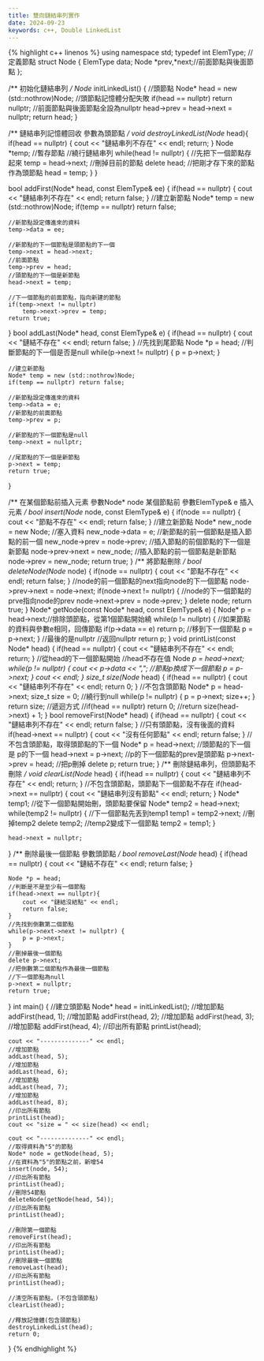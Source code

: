 ```yaml
---
title: 雙向鏈結串列實作
date: 2024-09-23
keywords: c++, Double LinkedList
---
```


{% highlight c++ linenos %}
using namespace std;
typedef int ElemType;
//定義節點
struct Node {
    ElemType data;
    Node *prev,*next;//前面節點與後面節點
};

/**
 初始化鏈結串列
 */
Node* initLinkedList() {
    //頭節點
    Node* head = new (std::nothrow)Node;
    //頭節點記憶體分配失敗
    if(head == nullptr) return nullptr;
    //前面節點與後面節點全設為nullptr
    head->prev = head->next = nullptr;
    return head;
}

/**
 鏈結串列記憶體回收
 參數為頭節點
 */
void destroyLinkedList(Node* head){
    if(head == nullptr) {
        cout << "鏈結串列不存在" << endl;
        return;
    }
    Node *temp; //暫存節點
    //繞行鏈結串列
    while(head != nullptr) {
        //先把下一個節點存起來
        temp = head->next;
        //刪掉目前的節點
        delete head;
        //把剛才存下來的節點作為頭節點
        head = temp;
    }
}

bool addFirst(Node* head, const ElemType& ee) {
    if(head == nullptr) {
        cout << "鏈結串列不存在" << endl;
        return false;
    }
    //建立新節點
    Node* temp = new (std::nothrow)Node;
    if(temp == nullptr) return false;
    
    //新節點設定傳進來的資料
    temp->data = ee;
    
    //新節點的下一個節點是頭節點的下一個
    temp->next = head->next;
    //前面節點
    temp->prev = head;
    //頭節點的下一個是新節點
    head->next = temp;
    
    //下一個節點的前面節點，指向新建的節點
    if(temp->next != nullptr)
        temp->next->prev = temp;
    return true;
}
bool addLast(Node* head, const ElemType& e) {
    if(head == nullptr) {
        cout << "鏈結不存在" << endl;
        return false;
    }
    //先找到尾節點
    Node *p = head;
    //判斷節點的下一個是否是null
    while(p->next != nullptr) {
        p = p->next;
    }
    
    //建立新節點
    Node* temp = new (std::nothrow)Node;
    if(temp == nullptr) return false;
    
    //新節點設定傳進來的資料
    temp->data = e;
    //新節點的前面節點
    temp->prev = p;
    
    //新節點的下一個節點是null
    temp->next = nullptr;
    
    //尾節點的下一個是新節點
    p->next = temp;
    return true;
}

/**
 在某個節點前插入元素
 參數Node* node 某個節點前
 參數ElemType& e 插入元素
 */
bool insert(Node* node, const ElemType& e) {
    if(node == nullptr) {
        cout << "節點不存在" << endl;
        return false;
    }
    //建立新節點
    Node* new_node = new Node;
    //塞入資料
    new_node->data = e;
    //新節點的前一個節點是插入節點的前一個
    new_node->prev = node->prev;
    //插入節點的前個節點的下一個是新節點
    node->prev->next = new_node;
    //插入節點的前一個節點是新節點
    node->prev = new_node;
    return true;
}
/**
 將節點刪除
 */
bool deleteNode(Node* node) {
    if(node == nullptr) {
        cout << "節點不存在" << endl;
        return false;
    }
    //node的前一個節點的next指向node的下一個節點
    node->prev->next = node->next;
    if(node->next != nullptr) {
        //node的下一個節點的prve指向node的prev
        node->next->prev = node->prev;
    }
    delete node;
    return true;
}
Node* getNode(const Node* head, const ElemType& e) {
    Node* p = head->next;//排除頭節點，從第1個節點開始繞
    while(p != nullptr) {
        //如果節點的資料與參數e相同，回傳節點
        if(p->data == e) return p;
        //移到下一個節點
        p = p->next;
    }
    //最後的是nullptr
    //返回nullptr
    return p;
}
void printList(const Node* head) {
    if(head == nullptr) {
        cout << "鏈結串列不存在" << endl;
        return;
    }
    //從head的下一個節點開始
    //head不存在值
    Node *p = head->next;
    while(p != nullptr) {
        cout << p->data << ",";
        //節點p換成下一個節點
        p = p->next;
    }
    cout << endl;
}
size_t size(Node* head) {
    if(head == nullptr) {
        cout << "鏈結串列不存在" << endl;
        return 0;
    }
    //不包含頭節點
    Node* p = head->next;
    size_t size = 0;
    //繞行到null
    while(p != nullptr) {
        p = p->next;
        size++;
    }
    return size;
    //遞迴方式
    //if(head == nullptr) return 0;
    //return size(head->next) + 1;
}
bool removeFirst(Node* head) {
    if(head == nullptr) {
        cout << "鏈結串列不存在" << endl;
        return false;
    }
    //只有頭節點，沒有後面的資料
    if(head->next == nullptr) {
        cout << "沒有任何節點" << endl;
        return false;
    }
    //不包含頭節點，取得頭節點的下一個
    Node* p = head->next;
    //頭節點的下一個是 p的下一個
    head->next = p->next;
    //p的下一個節點的prev是頭節點
    p->next->prev = head;
    //把p刪掉
    delete p;
    return true;
}
/**
 刪除鏈結串列，但頭節點不刪除
 */
void clearList(Node* head) {
    if(head == nullptr) {
        cout << "鏈結串列不存在" << endl;
        return;
    }
    //不包含頭節點，頭節點下一個節點不存在
    if(head->next == nullptr) {
        cout << "鏈結串列沒有節點" << endl;
        return;
    }
    Node* temp1;
    //從下一個節點開始刪，頭節點要保留
    Node* temp2 = head->next;
    while(temp2 != nullptr) {
        //下一個節點先丟到temp1
        temp1 = temp2->next;
        //刪掉temp2
        delete temp2;
        //temp2變成下一個節點
        temp2 = temp1;
    }
    
    head->next = nullptr;
}
/**
 刪除最後一個節點
 參數頭節點
 */
bool removeLast(Node* head) {
    if(head == nullptr) {
        cout << "鏈結不存在" << endl;
        return false;
    }
    
    Node *p = head;
    //判斷是不是至少有一個節點
    if(head->next == nullptr){
        cout << "鏈結沒結點" << endl;
        return false;
    }
    //先找到倒數第二個節點
    while(p->next->next != nullptr) {
        p = p->next;
    }
    //刪掉最後一個節點
    delete p->next;
    //把倒數第二個節點作為最後一個節點
    //下一個節點為null
    p->next = nullptr;
    return true;
}
int main() {
    //建立頭節點
    Node* head = initLinkedList();
    //增加節點
    addFirst(head, 1);
    //增加節點
    addFirst(head, 2);
    //增加節點
    addFirst(head, 3);
    //增加節點
    addFirst(head, 4);
    //印出所有節點
    printList(head);
    
    cout << "--------------" << endl;
    //增加節點
    addLast(head, 5);
    //增加節點
    addLast(head, 6);
    //增加節點
    addLast(head, 7);
    //增加節點
    addLast(head, 8);
    //印出所有節點
    printList(head);
    cout << "size = " << size(head) << endl;
    
    cout << "--------------" << endl;
    //取得資料為"5"的節點
    Node* node = getNode(head, 5);
    //在資料為"5"的節點之前，新增54
    insert(node, 54);
    //印出所有節點
    printList(head);
    //刪除54節點
    deleteNode(getNode(head, 54));
    //印出所有節點
    printList(head);
    
    //刪除第一個節點
    removeFirst(head);
    //印出所有節點
    printList(head);
    //刪除最後一個節點
    removeLast(head);
    //印出所有節點
    printList(head);
    
    //清空所有節點，(不包含頭節點)
    clearList(head);
    
    //釋放記憶體(包含頭節點)
    destroyLinkedList(head);
    return 0;
}
{% endhighlight %}
